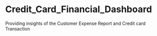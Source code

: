 # Credit_Card_Financial_Dashboard
Providing insights of the Customer Expense Report and Credit card Transaction 
